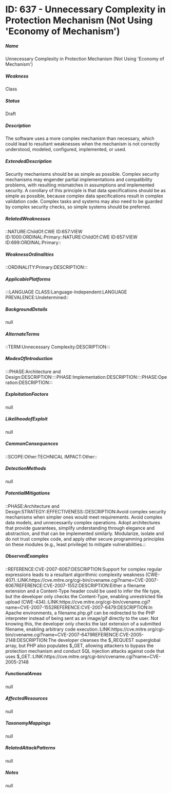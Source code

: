# ID: 637 - Unnecessary Complexity in Protection Mechanism (Not Using 'Economy of Mechanism')
<h5>Name</h5>Unnecessary Complexity in Protection Mechanism (Not Using 'Economy of Mechanism')
<h5>Weakness</h5>Class
<h5>Status</h5>Draft
<h5>Description</h5>The software uses a more complex mechanism than necessary, which could lead to resultant weaknesses when the mechanism is not correctly understood, modeled, configured, implemented, or used.
<h5>ExtendedDescription</h5>Security mechanisms should be as simple as possible. Complex security mechanisms may engender partial implementations and compatibility problems, with resulting mismatches in assumptions and implemented security. A corollary of this principle is that data specifications should be as simple as possible, because complex data specifications result in complex validation code. Complex tasks and systems may also need to be guarded by complex security checks, so simple systems should be preferred.
<h5>RelatedWeaknesses</h5>::NATURE:ChildOf:CWE ID:657:VIEW ID:1000:ORDINAL:Primary::NATURE:ChildOf:CWE ID:657:VIEW ID:699:ORDINAL:Primary::
<h5>WeaknessOrdinalities</h5>::ORDINALITY:Primary:DESCRIPTION:::
<h5>ApplicablePlatforms</h5>:::LANGUAGE CLASS:Language-Independent:LANGUAGE PREVALENCE:Undetermined::
<h5>BackgroundDetails</h5>null
<h5>AlternateTerms</h5>::TERM:Unnecessary Complexity:DESCRIPTION:::
<h5>ModesOfIntroduction</h5>:::PHASE:Architecture and Design:DESCRIPTION::::PHASE:Implementation:DESCRIPTION::::PHASE:Operation:DESCRIPTION:::
<h5>ExploitationFactors</h5>null
<h5>LikelihoodofExploit</h5>null
<h5>CommonConsequences</h5>::SCOPE:Other:TECHNICAL IMPACT:Other::
<h5>DetectionMethods</h5>null
<h5>PotentialMitigations</h5>::PHASE:Architecture and Design:STRATEGY::EFFECTIVENESS::DESCRIPTION:Avoid complex security mechanisms when simpler ones would meet requirements. Avoid complex data models, and unnecessarily complex operations. Adopt architectures that provide guarantees, simplify understanding through elegance and abstraction, and that can be implemented similarly. Modularize, isolate and do not trust complex code, and apply other secure programming principles on these modules (e.g., least privilege) to mitigate vulnerabilities.::
<h5>ObservedExamples</h5>::REFERENCE:CVE-2007-6067:DESCRIPTION:Support for complex regular expressions leads to a resultant algorithmic complexity weakness (CWE-407).:LINK:https://cve.mitre.org/cgi-bin/cvename.cgi?name=CVE-2007-6067REFERENCE:CVE-2007-1552:DESCRIPTION:Either a filename extension and a Content-Type header could be used to infer the file type, but the developer only checks the Content-Type, enabling unrestricted file upload (CWE-434).:LINK:https://cve.mitre.org/cgi-bin/cvename.cgi?name=CVE-2007-1552REFERENCE:CVE-2007-6479:DESCRIPTION:In Apache environments, a filename.php.gif can be redirected to the PHP interpreter instead of being sent as an image/gif directly to the user. Not knowing this, the developer only checks the last extension of a submitted filename, enabling arbitrary code execution.:LINK:https://cve.mitre.org/cgi-bin/cvename.cgi?name=CVE-2007-6479REFERENCE:CVE-2005-2148:DESCRIPTION:The developer cleanses the $_REQUEST superglobal array, but PHP also populates $_GET, allowing attackers to bypass the protection mechanism and conduct SQL injection attacks against code that uses $_GET.:LINK:https://cve.mitre.org/cgi-bin/cvename.cgi?name=CVE-2005-2148
<h5>FunctionalAreas</h5>null
<h5>AffectedResources</h5>null
<h5>TaxonomyMappings</h5>null
<h5>RelatedAttackPatterns</h5>null
<h5>Notes</h5>null

